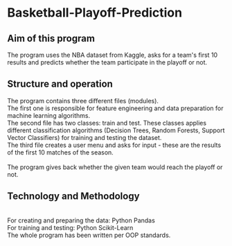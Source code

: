 # Basketball-Playoff-Prediction

## Aim of this program
The program uses the NBA dataset from Kaggle, asks for a team's first 10 results and predicts whether the team participate in the playoff or not.

## Structure and operation
The program contains three different files (modules).
<br>The first one is responsible for feature engineering and data preparation for machine learning algorithms.
<br>The second file has two classes: train and test. These classes applies different classification algorithms (Decision Trees, Random Forests, Support Vector Classifiers) for training and testing the dataset.
<br>The third file creates a user menu and asks for input - these are the results of the first 10 matches of the season.
<br><br>The program gives back whether the given team would reach the playoff or not.

## Technology and Methodology
<br>For creating and preparing the data: Python Pandas
<br>For training and testing: Python Scikit-Learn
<br>The whole program has been written per OOP standards.
